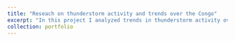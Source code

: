 ```yaml
---
title: "Reseach on thunderstorm activity and trends over the Congo"
excerpt: "In this project I analyzed trends in thunderstorm activity over the Congo Basin since 1983. To estimate thunderstorm activity, I used the Galvez-Davison Index (GDI) which is a thermodynamic index developed at the Weather Prediction Center, aiming to forecast convection in the tropics more accurately. To calculate the GDI, I used ERA-Interim reanalysis data. I further used GridSat-B1 satellite brightness temperature where I calculated the fraction of pixels with brightness temperatures between -50°C and -70°C. This method can be used to detect cold cloud tops and to quantify thunderstorm spatial extent and intensity.  1<br/><img src='/images/Schematic.pdf'>"
collection: portfolio
---
```

